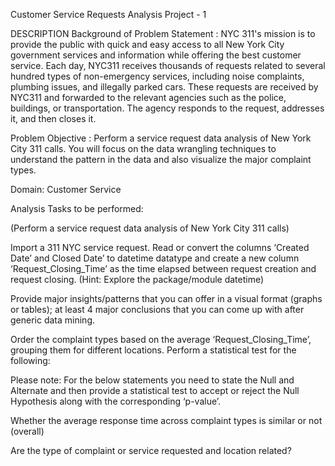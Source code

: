 Customer Service Requests Analysis Project - 1

DESCRIPTION
Background of Problem Statement :
NYC 311's mission is to provide the public with quick and easy access to all New York City government services and information while offering the best customer service. Each day, NYC311 receives thousands of requests related to several hundred types of non-emergency services, including noise complaints, plumbing issues, and illegally parked cars. These requests are received by NYC311 and forwarded to the relevant agencies such as the police, buildings, or transportation. The agency responds to the request, addresses it, and then closes it.

Problem Objective :
Perform a service request data analysis of New York City 311 calls. You will focus on the data wrangling techniques to understand the pattern in the data and also visualize the major complaint types.

Domain: Customer Service

Analysis Tasks to be performed:

(Perform a service request data analysis of New York City 311 calls)

Import a 311 NYC service request. Read or convert the columns ‘Created Date’ and Closed Date’ to datetime datatype and create a new column ‘Request_Closing_Time’ as the time elapsed between request creation and request closing. (Hint: Explore the package/module datetime)

Provide major insights/patterns that you can offer in a visual format (graphs or tables); at least 4 major conclusions that you can come up with after generic data mining.

Order the complaint types based on the average ‘Request_Closing_Time’, grouping them for different locations. Perform a statistical test for the following:

Please note: For the below statements you need to state the Null and Alternate and then provide a statistical test to accept or reject the Null Hypothesis along with the corresponding ‘p-value’.

Whether the average response time across complaint types is similar or not (overall)

Are the type of complaint or service requested and location related?
